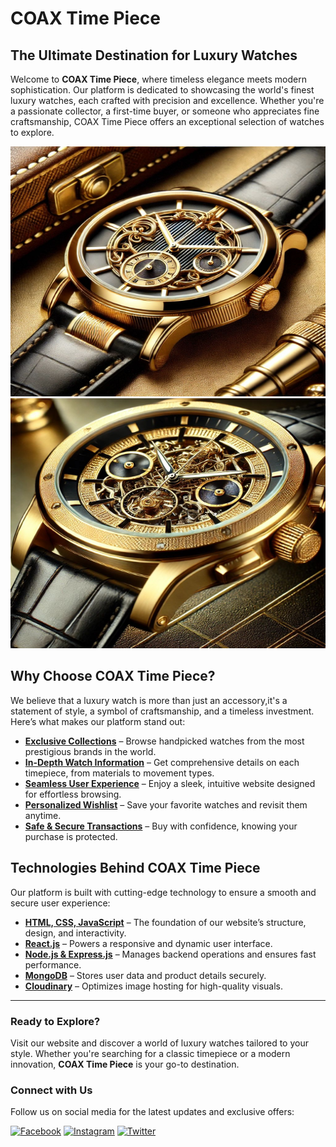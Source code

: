 # COAX Time Piece

## The Ultimate Destination for Luxury Watches

Welcome to **COAX Time Piece**, where timeless elegance meets modern sophistication. Our platform is dedicated to showcasing the world's finest luxury watches, each crafted with precision and excellence. Whether you're a passionate collector, a first-time buyer, or someone who appreciates fine craftsmanship, COAX Time Piece offers an exceptional selection of watches to explore.

<img src="./assets/img/coax-90.jpg" alt="Luxury Watch" width="600" height= "400">
<img src="./assets/img/coax-88.jpg" alt="Elegant Timepiece" width="600" height="400">

## Why Choose COAX Time Piece?

We believe that a luxury watch is more than just an accessory,it's a statement of style, a symbol of craftsmanship, and a timeless investment. Here’s what makes our platform stand out:

- **[Exclusive Collections](#)** – Browse handpicked watches from the most prestigious brands in the world.
- **[In-Depth Watch Information](#)** – Get comprehensive details on each timepiece, from materials to movement types.
- **[Seamless User Experience](#)** – Enjoy a sleek, intuitive website designed for effortless browsing.
- **[Personalized Wishlist](#)** – Save your favorite watches and revisit them anytime.
- **[Safe & Secure Transactions](#)** – Buy with confidence, knowing your purchase is protected.

## Technologies Behind COAX Time Piece

Our platform is built with cutting-edge technology to ensure a smooth and secure user experience:

- **[HTML, CSS, JavaScript](https://developer.mozilla.org/en-US/docs/Web)** – The foundation of our website’s structure, design, and interactivity.
- **[React.js](https://react.dev/)** – Powers a responsive and dynamic user interface.
- **[Node.js & Express.js](https://expressjs.com/)** – Manages backend operations and ensures fast performance.
- **[MongoDB](https://www.mongodb.com/)** – Stores user data and product details securely.
- **[Cloudinary](https://cloudinary.com/)** – Optimizes image hosting for high-quality visuals.

---

### Ready to Explore?

Visit our website and discover a world of luxury watches tailored to your style. Whether you're searching for a classic timepiece or a modern innovation, **COAX Time Piece** is your go-to destination.

### Connect with Us

Follow us on social media for the latest updates and exclusive offers:

[![Facebook](https://img.shields.io/badge/Facebook-%231877F2.svg?style=for-the-badge&logo=facebook&logoColor=white)](https://facebook.com)
[![Instagram](https://img.shields.io/badge/Instagram-%23E4405F.svg?style=for-the-badge&logo=instagram&logoColor=white)](https://instagram.com)
[![Twitter](https://img.shields.io/badge/Twitter-%231DA1F2.svg?style=for-the-badge&logo=twitter&logoColor=white)](https://twitter.com)

